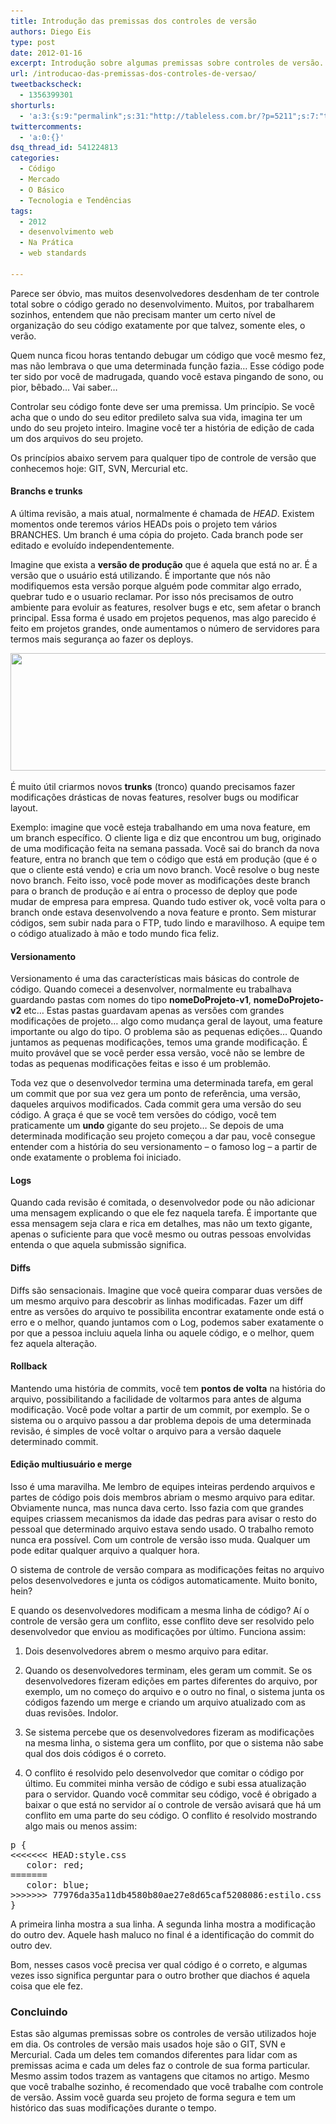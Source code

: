```yaml
---
title: Introdução das premissas dos controles de versão
authors: Diego Eis
type: post
date: 2012-01-16
excerpt: Introdução sobre algumas premissas sobre controles de versão. Muito útil para designers e iniciantes na área.
url: /introducao-das-premissas-dos-controles-de-versao/
tweetbackscheck:
  - 1356399301
shorturls:
  - 'a:3:{s:9:"permalink";s:31:"http://tableless.com.br/?p=5211";s:7:"tinyurl";s:26:"http://tinyurl.com/87mzax3";s:4:"isgd";s:19:"http://is.gd/7h4ZTg";}'
twittercomments:
  - 'a:0:{}'
dsq_thread_id: 541224813
categories:
  - Código
  - Mercado
  - O Básico
  - Tecnologia e Tendências
tags:
  - 2012
  - desenvolvimento web
  - Na Prática
  - web standards

---
```

Parece ser óbvio, mas muitos desenvolvedores desdenham de ter controle total sobre o código gerado no desenvolvimento. Muitos, por trabalharem sozinhos, entendem que não precisam manter um certo nível de organização do seu código exatamente por que talvez, somente eles, o verão.
  
Quem nunca ficou horas tentando debugar um código que você mesmo fez, mas não lembrava o que uma determinada função fazia&#8230; Esse código pode ter sido por você de madrugada, quando você estava pingando de sono, ou pior, bêbado&#8230; Vai saber&#8230;

Controlar seu código fonte deve ser uma premissa. Um princípio. Se você acha que o undo do seu editor predileto salva sua vida, imagina ter um undo do seu projeto inteiro. Imagine você ter a história de edição de cada um dos arquivos do seu projeto.

Os princípios abaixo servem para qualquer tipo de controle de versão que conhecemos hoje: GIT, SVN, Mercurial etc. 

#### Branchs e trunks

A última revisão, a mais atual, normalmente é chamada de _HEAD_. Existem momentos onde teremos vários HEADs pois o projeto tem vários BRANCHES. Um branch é uma cópia do projeto. Cada branch pode ser editado e evoluído independentemente. 

Imagine que exista a **versão de produção** que é aquela que está no ar. É a versão que o usuário está utilizando. É importante que nós não modifiquemos esta versão porque alguém pode commitar algo errado, quebrar tudo e o usuario reclamar. Por isso nós precisamos de outro ambiente para evoluir as features, resolver bugs e etc, sem afetar o branch principal. Essa forma é usado em projetos pequenos, mas algo parecido é feito em projetos grandes, onde aumentamos o número de servidores para termos mais segurança ao fazer os deploys.

<img src="https://raw.githubusercontent.com/diegoeis/tableless-static-images/master/2012/01/branch.jpg" alt="" title="branch" width="770" height="188" class="alignnone size-full wp-image-5212" srcset="uploads/2012/01/branch.jpg 770w, uploads/2012/01/branch-300x73.jpg 300w" sizes="(max-width: 770px) 100vw, 770px" />

É muito útil criarmos novos **trunks** (tronco) quando precisamos fazer modificações drásticas de novas features, resolver bugs ou modificar layout. 

Exemplo: imagine que você esteja trabalhando em uma nova feature, em um branch específico. O cliente liga e diz que encontrou um bug, originado de uma modificação feita na semana passada. Você sai do branch da nova feature, entra no branch que tem o código que está em produção (que é o que o cliente está vendo) e cria um novo branch. Você resolve o bug neste novo branch. Feito isso, você pode mover as modificações deste branch para o branch de produção e aí entra o processo de deploy que pode mudar de empresa para empresa. Quando tudo estiver ok, você volta para o branch onde estava desenvolvendo a nova feature e pronto. Sem misturar códigos, sem subir nada para o FTP, tudo lindo e maravilhoso. A equipe tem o código atualizado à mão e todo mundo fica feliz.

#### Versionamento

Versionamento é uma das características mais básicas do controle de código. Quando comecei a desenvolver, normalmente eu trabalhava guardando pastas com nomes do tipo **nomeDoProjeto-v1**, **nomeDoProjeto-v2** etc&#8230; Estas pastas guardavam apenas as versões com grandes modificações de projeto&#8230; algo como mudança geral de layout, uma feature importante ou algo do tipo. O problema são as pequenas edições&#8230; Quando juntamos as pequenas modificações, temos uma grande modificação. É muito provável que se você perder essa versão, você não se lembre de todas as pequenas modificações feitas e isso é um problemão.

Toda vez que o desenvolvedor termina uma determinada tarefa, em geral um commit que por sua vez gera um ponto de referência, uma versão, daqueles arquivos modificados. Cada commit gera uma versão do seu código. A graça é que se você tem versões do código, você tem praticamente um **undo** gigante do seu projeto&#8230; Se depois de uma determinada modificação seu projeto começou a dar pau, você consegue entender com a história do seu versionamento &#8211; o famoso log &#8211; a partir de onde exatamente o problema foi iniciado.

#### Logs

Quando cada revisão é comitada, o desenvolvedor pode ou não adicionar uma mensagem explicando o que ele fez naquela tarefa. É importante que essa mensagem seja clara e rica em detalhes, mas não um texto gigante, apenas o suficiente para que você mesmo ou outras pessoas envolvidas entenda o que aquela submissão significa.

#### Diffs

Diffs são sensacionais. Imagine que você queira comparar duas versões de um mesmo arquivo para descobrir as linhas modificadas. Fazer um diff entre as versões do arquivo te possibilita encontrar exatamente onde está o erro e o melhor, quando juntamos com o Log, podemos saber exatamente o por que a pessoa incluiu aquela linha ou aquele código, e o melhor, quem fez aquela alteração. 

#### Rollback

Mantendo uma história de commits, você tem **pontos de volta** na história do arquivo, possibilitando a facilidade de voltarmos para antes de alguma modificação. Você pode voltar a partir de um commit, por exemplo. Se o sistema ou o arquivo passou a dar problema depois de uma determinada revisão, é simples de você voltar o arquivo para a versão daquele determinado commit.

#### Edição multiusuário e merge

Isso é uma maravilha. Me lembro de equipes inteiras perdendo arquivos e partes de código pois dois membros abriam o mesmo arquivo para editar. Obviamente nunca, mas nunca dava certo. Isso fazia com que grandes equipes criassem mecanismos da idade das pedras para avisar o resto do pessoal que determinado arquivo estava sendo usado. O trabalho remoto nunca era possível. Com um controle de versão isso muda. Qualquer um pode editar qualquer arquivo a qualquer hora.

O sistema de controle de versão compara as modificações feitas no arquivo pelos desenvolvedores e junta os códigos automaticamente. Muito bonito, hein?

E quando os desenvolvedores modificam a mesma linha de código? Aí o controle de versão gera um conflito, esse conflito deve ser resolvido pelo desenvolvedor que enviou as modificações por último. Funciona assim:

1. Dois desenvolvedores abrem o mesmo arquivo para editar.
  
2. Quando os desenvolvedores terminam, eles geram um commit. Se os desenvolvedores fizeram edições em partes diferentes do arquivo, por exemplo, um no começo do arquivo e o outro no final, o sistema junta os códigos fazendo um merge e criando um arquivo atualizado com as duas revisões. Indolor.
  
3. Se sistema percebe que os desenvolvedores fizeram as modificações na mesma linha, o sistema gera um conflito, por que o sistema não sabe qual dos dois códigos é o correto.
  
4. O conflito é resolvido pelo desenvolvedor que comitar o código por último. Eu commitei minha versão de código e subi essa atualização para o servidor. Quando você commitar seu código, você é obrigado a baixar o que está no servidor aí o controle de versão avisará que há um conflito em uma parte do seu código. O conflito é resolvido mostrando algo mais ou menos assim:

<pre class="lang-css">p {
&lt;&lt;&lt;&lt;&lt;&lt;&lt; HEAD:style.css
   color: red;
=======
   color: blue;
>>>>>>> 77976da35a11db4580b80ae27e8d65caf5208086:estilo.css
}
</pre>

A primeira linha mostra a sua linha. A segunda linha mostra a modificação do outro dev. Aquele hash maluco no final é a identificação do commit do outro dev.
  
Bom, nesses casos você precisa ver qual código é o correto, e algumas vezes isso significa perguntar para o outro brother que diachos é aquela coisa que ele fez.

### Concluindo

Estas são algumas premissas sobre os controles de versão utilizados hoje em dia. Os controles de versão mais usados hoje são o GIT, SVN e Mercurial. Cada um deles tem comandos diferentes para lidar com as premissas acima e cada um deles faz o controle de sua forma particular. Mesmo assim todos trazem as vantagens que citamos no artigo. Mesmo que você trabalhe sozinho, é recomendado que você trabalhe com controle de versão. Assim você guarda seu projeto de forma segura e tem um histórico das suas modificações durante o tempo.